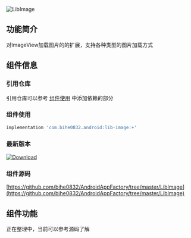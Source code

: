 ![LibImage](https://img.shields.io/badge/AndroidAppFactory-LibImage-brightgreen)

## 功能简介

对ImageView加载图片的的扩展，支持各种类型的图片加载方式

## 组件信息

### 引用仓库

引用仓库可以参考 [组件使用](./../start.md) 中添加依赖的部分

### 组件使用

```groovy
implementation 'com.bihe0832.android:lib-image:+'
```

### 最新版本

[ ![Download](https://api.bintray.com/packages/bihe0832/android/lib-image/images/download.svg) ](https://bintray.com/bihe0832/android/lib-image/_latestVersion)

### 组件源码

[https://github.com/bihe0832/AndroidAppFactory/tree/master/LibImage](https://github.com/bihe0832/AndroidAppFactory/tree/master/LibImage)

## 组件功能

正在整理中，当前可以参考源码了解

